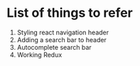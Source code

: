 # List of things to refer 

1. Styling react navigation header
2. Adding a search bar to header
3. Autocomplete search bar
4. Working Redux

